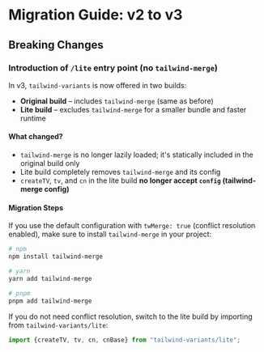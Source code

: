 # Migration Guide: v2 to v3

## Breaking Changes

### Introduction of `/lite` entry point (no `tailwind-merge`)

In v3, `tailwind-variants` is now offered in two builds:

- **Original build** – includes `tailwind-merge` (same as before)
- **Lite build** – excludes `tailwind-merge` for a smaller bundle and faster runtime

#### What changed?

- `tailwind-merge` is no longer lazily loaded; it's statically included in the original build only
- Lite build completely removes `tailwind-merge` and its config
- `createTV`, `tv`, and `cn` in the lite build **no longer accept `config` (tailwind-merge config)**

#### Migration Steps

If you use the default configuration with `twMerge: true` (conflict resolution enabled), make sure to install `tailwind-merge` in your project:

```bash
# npm
npm install tailwind-merge

# yarn
yarn add tailwind-merge

# pnpm
pnpm add tailwind-merge
```

If you do not need conflict resolution, switch to the lite build by importing from `tailwind-variants/lite`:

```ts
import {createTV, tv, cn, cnBase} from "tailwind-variants/lite";
```
